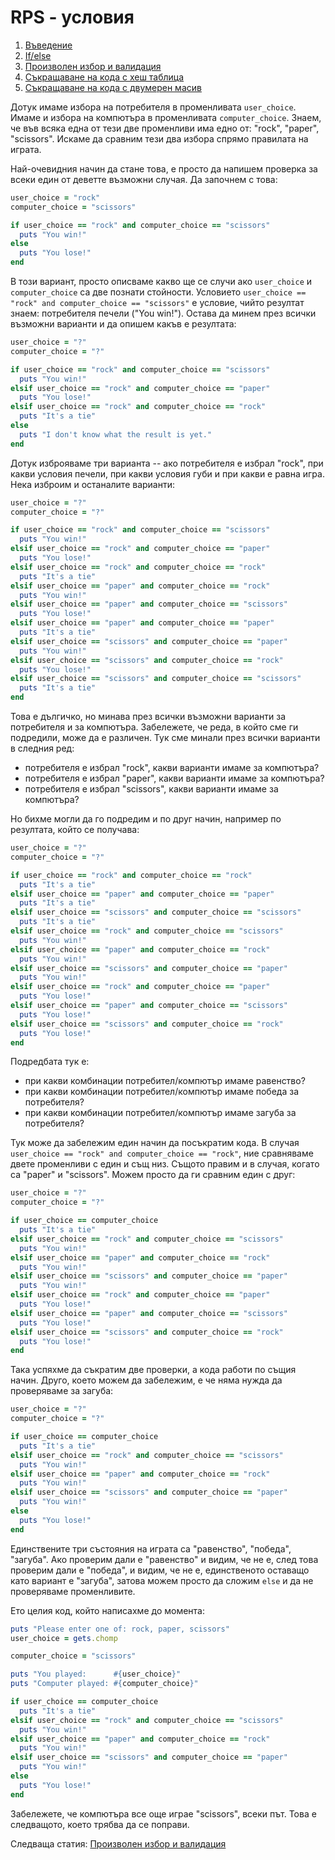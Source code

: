 # RPS - условия

1. [Въведение](01_rps_intro.md)
1. [If/else](02_rps_if_else.md)
1. [Произволен избор и валидация](03_rps_random_choice_and_validation.md)
1. [Съкращаване на кода с хеш таблица](04_rps_hash.md)
1. [Съкращаване на кода с двумерен масив](05_rps_table.md)

Дотук имаме избора на потребителя в променливата `user_choice`. Имаме и избора на компютъра в променливата `computer_choice`. Знаем, че във всяка една от тези две променливи има едно от: "rock", "paper", "scissors". Искаме да сравним тези два избора спрямо правилата на играта.

Най-очевидния начин да стане това, е просто да напишем проверка за всеки един от деветте възможни случая. Да започнем с това:

``` ruby
user_choice = "rock"
computer_choice = "scissors"

if user_choice == "rock" and computer_choice == "scissors"
  puts "You win!"
else
  puts "You lose!"
end
```

В този вариант, просто описваме какво ще се случи ако `user_choice` и `computer_choice` са две познати стойности. Условието `user_choice == "rock" and computer_choice == "scissors"` е условие, чийто резултат знаем: потребителя печели ("You win!"). Остава да минем през всички възможни варианти и да опишем какъв е резултата:

``` ruby
user_choice = "?"
computer_choice = "?"

if user_choice == "rock" and computer_choice == "scissors"
  puts "You win!"
elsif user_choice == "rock" and computer_choice == "paper"
  puts "You lose!"
elsif user_choice == "rock" and computer_choice == "rock"
  puts "It's a tie"
else
  puts "I don't know what the result is yet."
end
```

Дотук изброяваме три варианта -- ако потребителя е избрал "rock", при какви условия печели, при какви условия губи и при какви е равна игра. Нека изброим и останалите варианти:

``` ruby
user_choice = "?"
computer_choice = "?"

if user_choice == "rock" and computer_choice == "scissors"
  puts "You win!"
elsif user_choice == "rock" and computer_choice == "paper"
  puts "You lose!"
elsif user_choice == "rock" and computer_choice == "rock"
  puts "It's a tie"
elsif user_choice == "paper" and computer_choice == "rock"
  puts "You win!"
elsif user_choice == "paper" and computer_choice == "scissors"
  puts "You lose!"
elsif user_choice == "paper" and computer_choice == "paper"
  puts "It's a tie"
elsif user_choice == "scissors" and computer_choice == "paper"
  puts "You win!"
elsif user_choice == "scissors" and computer_choice == "rock"
  puts "You lose!"
elsif user_choice == "scissors" and computer_choice == "scissors"
  puts "It's a tie"
end
```

Това е дългичко, но минава през всички възможни варианти за потребителя и за компютъра. Забележете, че реда, в който сме ги подредили, може да е различен. Тук сме минали през всички варианти в следния ред:

- потребителя е избрал "rock", какви варианти имаме за компютъра?
- потребителя е избрал "paper", какви варианти имаме за компютъра?
- потребителя е избрал "scissors", какви варианти имаме за компютъра?

Но бихме могли да го подредим и по друг начин, например по резултата, който се получава:

``` ruby
user_choice = "?"
computer_choice = "?"

if user_choice == "rock" and computer_choice == "rock"
  puts "It's a tie"
elsif user_choice == "paper" and computer_choice == "paper"
  puts "It's a tie"
elsif user_choice == "scissors" and computer_choice == "scissors"
  puts "It's a tie"
elsif user_choice == "rock" and computer_choice == "scissors"
  puts "You win!"
elsif user_choice == "paper" and computer_choice == "rock"
  puts "You win!"
elsif user_choice == "scissors" and computer_choice == "paper"
  puts "You win!"
elsif user_choice == "rock" and computer_choice == "paper"
  puts "You lose!"
elsif user_choice == "paper" and computer_choice == "scissors"
  puts "You lose!"
elsif user_choice == "scissors" and computer_choice == "rock"
  puts "You lose!"
end
```

Подредбата тук е:

- при какви комбинации потребител/компютър имаме равенство?
- при какви комбинации потребител/компютър имаме победа за потребителя?
- при какви комбинации потребител/компютър имаме загуба за потребителя?

Тук може да забележим един начин да посъкратим кода. В случая `user_choice == "rock" and computer_choice == "rock"`, ние сравняваме двете променливи с един и същ низ. Същото правим и в случая, когато са "paper" и "scissors". Можем просто да ги сравним един с друг:

``` ruby
user_choice = "?"
computer_choice = "?"

if user_choice == computer_choice
  puts "It's a tie"
elsif user_choice == "rock" and computer_choice == "scissors"
  puts "You win!"
elsif user_choice == "paper" and computer_choice == "rock"
  puts "You win!"
elsif user_choice == "scissors" and computer_choice == "paper"
  puts "You win!"
elsif user_choice == "rock" and computer_choice == "paper"
  puts "You lose!"
elsif user_choice == "paper" and computer_choice == "scissors"
  puts "You lose!"
elsif user_choice == "scissors" and computer_choice == "rock"
  puts "You lose!"
end
```

Така успяхме да съкратим две проверки, а кода работи по същия начин. Друго, което можем да забележим, е че няма нужда да проверяваме за загуба:

``` ruby
user_choice = "?"
computer_choice = "?"

if user_choice == computer_choice
  puts "It's a tie"
elsif user_choice == "rock" and computer_choice == "scissors"
  puts "You win!"
elsif user_choice == "paper" and computer_choice == "rock"
  puts "You win!"
elsif user_choice == "scissors" and computer_choice == "paper"
  puts "You win!"
else
  puts "You lose!"
end
```

Единствените три състояния на играта са "равенство", "победа", "загуба". Ако проверим дали е "равенство" и видим, че не е, след това проверим дали е "победа", и видим, че не е, единственото оставащо като вариант е "загуба", затова можем просто да сложим `else` и да не проверяваме променливите.

Ето целия код, който написахме до момента:

``` ruby
puts "Please enter one of: rock, paper, scissors"
user_choice = gets.chomp

computer_choice = "scissors"

puts "You played:      #{user_choice}"
puts "Computer played: #{computer_choice}"

if user_choice == computer_choice
  puts "It's a tie"
elsif user_choice == "rock" and computer_choice == "scissors"
  puts "You win!"
elsif user_choice == "paper" and computer_choice == "rock"
  puts "You win!"
elsif user_choice == "scissors" and computer_choice == "paper"
  puts "You win!"
else
  puts "You lose!"
end
```

Забележете, че компютъра все още играе "scissors", всеки път. Това е следващото, което трябва да се поправи.

Следваща статия: [Произволен избор и валидация](03_rps_random_choice_and_validation.md)
